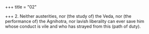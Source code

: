 +++
title = "02"

+++
2. Neither austerities, nor (the study of) the Veda, nor (the performance of) the Agnihotra, nor lavish liberality can ever save him whose conduct is vile and who has strayed from this (path of duty).
